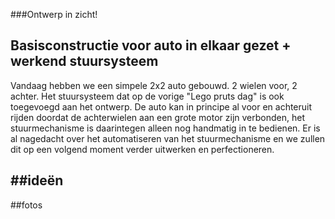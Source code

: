###Ontwerp in zicht!

## Basisconstructie voor auto in elkaar gezet + werkend stuursysteem

Vandaag hebben we een simpele 2x2 auto gebouwd. 2 wielen voor, 2 achter. Het stuursysteem dat op de vorige "Lego pruts dag" is ook toegevoegd aan het ontwerp.
De auto kan in principe al voor en achteruit rijden doordat de achterwielen aan een grote motor zijn verbonden, het stuurmechanisme is daarintegen alleen nog handmatig in te bedienen.
Er is al nagedacht over het automatiseren van het stuurmechanisme en we zullen dit op een volgend moment verder uitwerken en perfectioneren.

##ideën
-

##fotos
